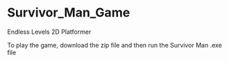# Survivor_Man_Game
Endless Levels 2D Platformer 

To play the game, download the zip file and then run the Survivor Man .exe file
